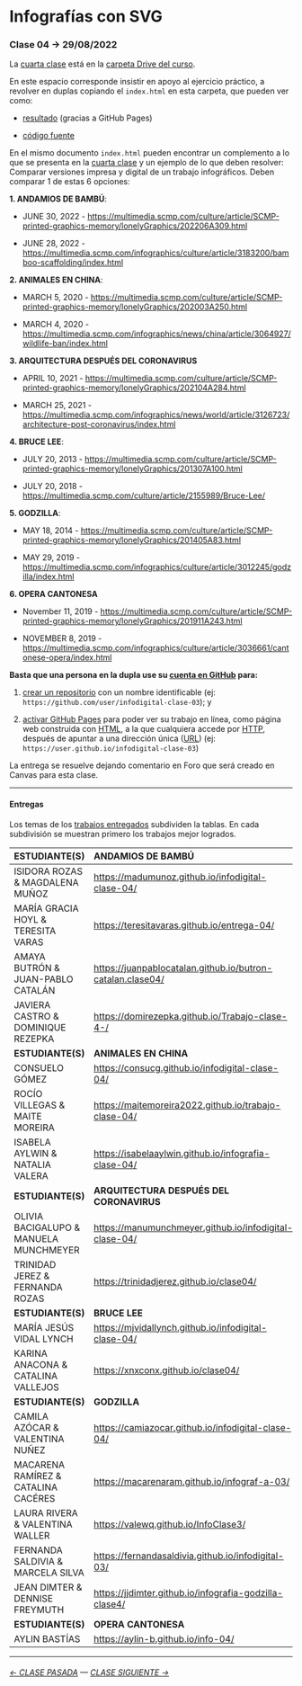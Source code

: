 # Infografías con SVG

### Clase 04 → 29/08/2022

La [cuarta clase](https://docs.google.com/presentation/d/1GqH40Ybrz77qN6W_ztgC2d2Q5Z6buhCjDYTU7fX9Lc4/edit?usp=sharing) está en la [carpeta Drive del curso](https://drive.google.com/drive/folders/1TrKlW5fCH-crkBDy0LYgei0S6wCblQsI?usp=sharing).

En este espacio corresponde insistir en apoyo al ejercicio práctico, a revolver en duplas copiando el `index.html` en esta carpeta, que pueden ver como:

- [resultado](https://profesorfaco.github.io/dno075-2022-2/clase-04/) (gracias a GitHub Pages)

- [código fuente](https://github.com/profesorfaco/dno075-2022-2/blob/main/clase-04/index.html)

En el mismo documento `index.html` pueden encontrar un complemento a lo que se presenta en la [cuarta clase](https://docs.google.com/presentation/d/1GqH40Ybrz77qN6W_ztgC2d2Q5Z6buhCjDYTU7fX9Lc4/edit?usp=sharing) y un ejemplo de lo que deben resolver: Comparar versiones impresa y digital de un trabajo infográficos. Deben comparar 1 de estas 6 opciones:

**1. ANDAMIOS DE BAMBÚ**: 

- JUNE 30, 2022 - https://multimedia.scmp.com/culture/article/SCMP-printed-graphics-memory/lonelyGraphics/202206A309.html

- JUNE 28, 2022 - https://multimedia.scmp.com/infographics/culture/article/3183200/bamboo-scaffolding/index.html

**2. ANIMALES EN CHINA**:

- MARCH 5, 2020 - https://multimedia.scmp.com/culture/article/SCMP-printed-graphics-memory/lonelyGraphics/202003A250.html

- MARCH 4, 2020 - https://multimedia.scmp.com/infographics/news/china/article/3064927/wildlife-ban/index.html

**3. ARQUITECTURA DESPUÉS DEL CORONAVIRUS**

- APRIL 10, 2021 - https://multimedia.scmp.com/culture/article/SCMP-printed-graphics-memory/lonelyGraphics/202104A284.html

- MARCH 25, 2021 - https://multimedia.scmp.com/infographics/news/world/article/3126723/architecture-post-coronavirus/index.html

**4. BRUCE LEE**: 

- JULY 20, 2013 - https://multimedia.scmp.com/culture/article/SCMP-printed-graphics-memory/lonelyGraphics/201307A100.html

- JULY 20, 2018 - https://multimedia.scmp.com/culture/article/2155989/Bruce-Lee/

**5. GODZILLA**:

- MAY 18, 2014 - https://multimedia.scmp.com/culture/article/SCMP-printed-graphics-memory/lonelyGraphics/201405A83.html

- MAY 29, 2019 - https://multimedia.scmp.com/infographics/culture/article/3012245/godzilla/index.html

**6. OPERA CANTONESA**

- November 11, 2019 - https://multimedia.scmp.com/culture/article/SCMP-printed-graphics-memory/lonelyGraphics/201911A243.html

- NOVEMBER 8, 2019 - https://multimedia.scmp.com/infographics/culture/article/3036661/cantonese-opera/index.html

**Basta que una persona en la dupla use su [cuenta en GitHub](https://github.com/) para:**

1. [crear un repositorio](https://docs.github.com/es/get-started/quickstart/create-a-repo) con un nombre identificable (ej: `https://github.com/user/infodigital-clase-03`); y

2. [activar GitHub Pages](https://docs.github.com/es/pages/getting-started-with-github-pages/configuring-a-publishing-source-for-your-github-pages-site) para poder ver su trabajo en línea, como página web construida con [HTML](https://developer.mozilla.org/es/docs/Learn/HTML/Introduction_to_HTML/Getting_started), a la que cualquiera accede por [HTTP](https://es.wikipedia.org/wiki/Protocolo_de_transferencia_de_hipertexto), después de apuntar a una dirección única ([URL](https://es.wikipedia.org/wiki/Localizador_de_recursos_uniforme)) (ej: `https://user.github.io/infodigital-clase-03`)

La entrega se resuelve dejando comentario en Foro que será creado en Canvas para esta clase.

- - - - - - - 

#### Entregas

Los temas de los [trabajos entregados](https://cursos.canvas.uc.cl/courses/50011/discussion_topics/502308?module_item_id=1348296) subdividen la tablas. En cada subdivisión se muestran primero los trabajos mejor logrados.

| ESTUDIANTE(S) | ANDAMIOS DE BAMBÚ |
|:--------------|:---------------------|
| ISIDORA ROZAS & MAGDALENA MUÑOZ | https://madumunoz.github.io/infodigital-clase-04/ |
| MARÍA GRACIA HOYL & TERESITA VARAS | https://teresitavaras.github.io/entrega-04/ |
| AMAYA BUTRÓN & JUAN-PABLO CATALÁN | https://juanpablocatalan.github.io/butron-catalan.clase04/ |
| JAVIERA CASTRO & DOMINIQUE REZEPKA | https://domirezepka.github.io/Trabajo-clase-4-/ |
| **ESTUDIANTE(S)** | **ANIMALES EN CHINA** |
| CONSUELO GÓMEZ | https://consucg.github.io/infodigital-clase-04/ |
| ROCÍO VILLEGAS & MAITE MOREIRA | https://maitemoreira2022.github.io/trabajo-clase-04/ |
| ISABELA AYLWIN & NATALIA VALERA | https://isabelaaylwin.github.io/infografia-clase-04/ |
| **ESTUDIANTE(S)** | **ARQUITECTURA DESPUÉS DEL CORONAVIRUS** |
| OLIVIA BACIGALUPO & MANUELA MUNCHMEYER | https://manumunchmeyer.github.io/infodigital-clase-04/ |
| TRINIDAD JEREZ & FERNANDA ROZAS | https://trinidadjerez.github.io/clase04/ |
| **ESTUDIANTE(S)** | **BRUCE LEE** |
| MARÍA JESÚS VIDAL LYNCH | https://mjvidallynch.github.io/infodigital-clase-04/ |
| KARINA ANACONA & CATALINA VALLEJOS | https://xnxconx.github.io/clase04/ |
| **ESTUDIANTE(S)** | **GODZILLA** |
| CAMILA AZÓCAR & VALENTINA NUÑEZ | https://camiazocar.github.io/infodigital-clase-04/ |
| MACARENA RAMÍREZ & CATALINA CACÉRES | https://macarenaram.github.io/infograf-a-03/ |
| LAURA RIVERA & VALENTINA WALLER | https://valewq.github.io/InfoClase3/ |
| FERNANDA SALDIVIA & MARCELA SILVA | https://fernandasaldivia.github.io/infodigital-03/ |
| JEAN DIMTER & DENNISE FREYMUTH | https://jjdimter.github.io/infografia-godzilla-clase4/ |
| **ESTUDIANTE(S)** | **OPERA CANTONESA** |
| AYLIN BASTÍAS | https://aylin-b.github.io/info-04/ |


- - - - - - - 

###### [← CLASE PASADA](https://github.com/profesorfaco/dno075-2022-2/tree/main/clase-03) — [CLASE SIGUIENTE →](https://github.com/profesorfaco/dno075-2022-2/tree/main/clase-05) 
